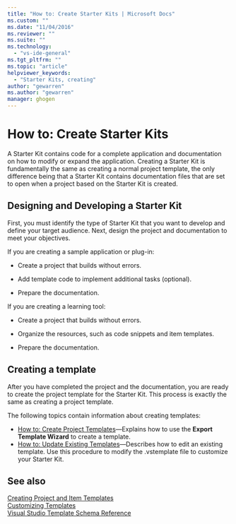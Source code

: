 ```yaml
---
title: "How to: Create Starter Kits | Microsoft Docs"
ms.custom: ""
ms.date: "11/04/2016"
ms.reviewer: ""
ms.suite: ""
ms.technology: 
  - "vs-ide-general"
ms.tgt_pltfrm: ""
ms.topic: "article"
helpviewer_keywords: 
  - "Starter Kits, creating"
author: "gewarren"
ms.author: "gewarren"
manager: ghogen
---
```

# How to: Create Starter Kits

A Starter Kit contains code for a complete application and documentation on how to modify or expand the application. Creating a Starter Kit is fundamentally the same as creating a normal project template, the only difference being that a Starter Kit contains documentation files that are set to open when a project based on the Starter Kit is created.

## Designing and Developing a Starter Kit

First, you must identify the type of Starter Kit that you want to develop and define your target audience. Next, design the project and documentation to meet your objectives.

If you are creating a sample application or plug-in:

- Create a project that builds without errors.

- Add template code to implement additional tasks (optional).

- Prepare the documentation.

If you are creating a learning tool:

- Create a project that builds without errors.

- Organize the resources, such as code snippets and item templates.

- Prepare the documentation.

## Creating a template

After you have completed the project and the documentation, you are ready to create the project template for the Starter Kit. This process is exactly the same as creating a project template.

The following topics contain information about creating templates:

- [How to: Create Project Templates](../ide/how-to-create-project-templates.md)&mdash;Explains how to use the **Export Template Wizard** to create a template.
- [How to: Update Existing Templates](../ide/how-to-update-existing-templates.md)&mdash;Describes how to edit an existing template. Use this procedure to modify the .vstemplate file to customize your Starter Kit.

## See also

[Creating Project and Item Templates](../ide/creating-project-and-item-templates.md)  
[Customizing Templates](../ide/customizing-project-and-item-templates.md)  
[Visual Studio Template Schema Reference](../extensibility/visual-studio-template-schema-reference.md)
